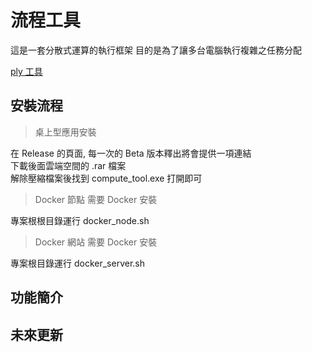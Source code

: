 # 流程工具

這是一套分散式運算的執行框架
目的是為了讓多台電腦執行複雜之任務分配

[ply 工具](./ply_tool/README.md)

## 安裝流程

> 桌上型應用安裝

在 Release 的頁面, 每一次的 Beta 版本釋出將會提供一項連結\
下載後面雲端空間的 .rar 檔案\
解除壓縮檔案後找到 compute_tool.exe 打開即可

> Docker 節點
> 需要 Docker 安裝

專案根根目錄運行 docker_node.sh

> Docker 網站
> 需要 Docker 安裝

專案根目錄運行 docker_server.sh

## 功能簡介


## 未來更新